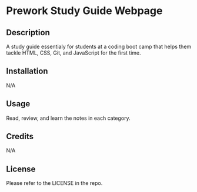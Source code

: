 # Prework Study Guide Webpage

## Description

A study guide essentialy for students at a coding boot camp that helps them tackle HTML, CSS, Git, and JavaScript for the first time.


## Installation

N/A

## Usage

Read, review, and learn the notes in each category.

## Credits

N/A

## License

Please refer to the LICENSE in the repo.
